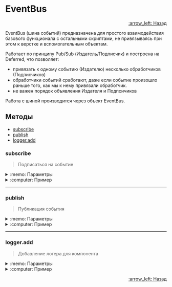 # EventBus

<p align="right">
 <a href="https://github.com/liquid-hub/insales-common-js-v2-api">
 :arrow_left: Назад</a>
</p>

EventBus (шина событий) предназначена для простого взаимодействия базового функционала с остальными скриптами, не привязываясь при этом к верстке и вспомогательным объектам.

Работает по принципу Pub/Sub (Издатель/Подписчик) и построена на Deferred, что позволяет:

*   привязать к одному событию (Издателю) несколько обработчиков (Подписчиков)
*   обработчики событий сработают, даже если событие произошло раньше того, как мы к нему привязали обработчик.
*   не важен порядок объявления Издателя и Подпсичиков

Работа с шиной производится через объект EventBus.

## Методы

- [subscribe](https://github.com/liquid-hub/insales-common-js-v2-api/blob/master/EventBus.md#subscribe)
- [publish](https://github.com/liquid-hub/insales-common-js-v2-api/blob/master/EventBus.md#publish)
- [logger.add](https://github.com/liquid-hub/insales-common-js-v2-api/blob/master/EventBus.md#loggeradd)

### subscribe

> Подписаться на событие

<details>
<summary>:memo: Параметры</summary>

В данных подписчика всегда доступен объект **action**, он содержит свойство method, а также дополнительные сведения, взависимости от события.   
В дополнительных свойствах объекта **action** могут быть:

*   Ссылка на jQuery объект DOM узла с которым произошло взаимодействие
*   Обновленные данные компонента (Cart, Products и т.д.)
*   Остальное смотреть через console.log или EventBus.logger

```js
/**
 * eventId {String} название события
 * callback {function} функция обработчик события
 */
```
</details>
<details>
<summary>:computer: Пример</summary>

```js
EventBus.subscribe('event_id', function (data) {
  console.log(data)
});

EventBus.subscribe('add_items:insales:cart', function (data) {
  console.log('Товар добавлен');
});
```
</details>

---

### publish

> Публикация события

<details>
<summary>:memo: Параметры</summary>

```js
/**
 * eventId {String} название события
 * data {Object} любой тип данных, преимущественно `Object`
 */
```
</details>
<details>
<summary>:computer: Пример</summary>

```js
EventBus.publish('event_id', {
  isTest: true,
  title: 'Test',
  status: 'ok'
});
```
</details>

---

### logger.add

> Добавление логера для компонента

<details>
<summary>:memo: Параметры</summary>

Список компонентов:

- cart
- product
- search
- compares

```js
/**
 * componentTitle {String} название компонента
 */
```
</details>

<details>
<summary>:computer: Пример</summary>

```js
EventBus.logger.add('cart')
EventBus.logger.add('product')
```
</details>


<p align="right">
 <a href="https://github.com/liquid-hub/insales-common-js-v2-api">
 :arrow_left: Назад</a>
</p>
